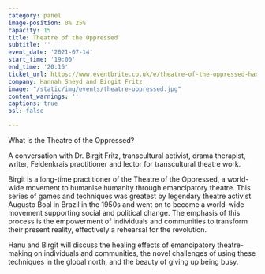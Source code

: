 ```yaml
---
category: panel
image-position: 0% 25%
capacity: 15
title: Theatre of the Oppressed
subtitle: ''
event_date: '2021-07-14'
start_time: '19:00'
end_time: '20:15'
ticket_url: https://www.eventbrite.co.uk/e/theatre-of-the-oppressed-hannah-sneyd-and-birgit-fritz-tickets-162303374763
company: Hannah Sneyd and Birgit Fritz
image: "/static/img/events/theatre-oppressed.jpg"
content_warnings: ''
captions: true
bsl: false

---
```

What is the Theatre of the Oppressed?


A conversation with Dr. Birgit Fritz, transcultural activist, drama therapist, writer, Feldenkrais practitioner and lector for transcultural theatre work.
 

Birgit is a long-time practitioner of the Theatre of the Oppressed, a world-wide movement to humanise humanity through emancipatory theatre. This series of games and techniques was greatest by legendary theatre activist Augusto Boal in Brazil in the 1950s and went on to become a world-wide movement supporting social and political change. The emphasis of this process is the empowerment of individuals and communities to transform their present reality, effectively a rehearsal for the revolution.
 

Hanu and Birgit will discuss the healing effects of emancipatory theatre-making on individuals and communities, the novel challenges of using these techniques in the global north, and the beauty of giving up being busy.